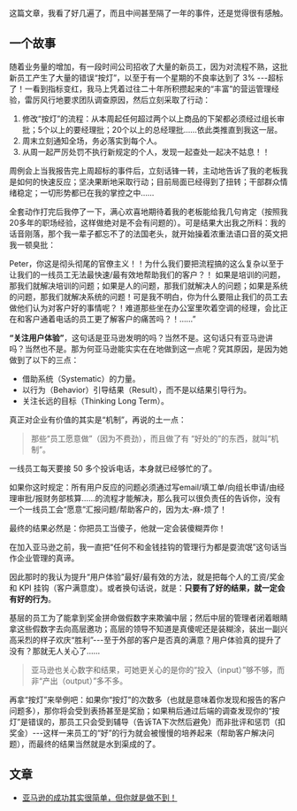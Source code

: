 这篇文章，我看了好几遍了，而且中间甚至隔了一年的事件，还是觉得很有感触。

## 一个故事
随着业务量的增加，有一段时间公司招收了大量的新员工，因为对流程不熟，这批新员工产生了大量的错误“按灯”，以至于有一个星期的不良率达到了 3% ---超标了！一看到指标变红，我马上凭着过往二十年所积攒起来的“丰富”的营运管理经验，雷厉风行地要求团队调查原因，然后立刻采取了行动：
1. 修改“按灯”的流程：从本周起任何超过两个以上商品的下架都必须经过组长审批；5个以上的要经理批；20个以上的总经理批……依此类推直到我这一层。
2. 周末立刻通知全场，务必落实到每个人。
3. 从周一起严厉处罚不执行新规定的个人，发现一起查处一起决不姑息！！

周例会上当我报告完上周超标的事件后，立刻话锋一转，主动地告诉了我的老板我是如何的快速反应；坚决果断地采取行动；目前局面已经得到了扭转；干部群众情绪稳定；一切形势都已在我的掌控之中……

全套动作打完后我停了一下，满心欢喜地期待着我的老板能给我几句肯定（按照我20多年的职场经验，这样做绝对是不会有问题的）。可是结果大出我之所料：我的话音刚落，那个我一辈子都忘不了的法国老头，就开始操着浓重法语口音的英文把我一顿臭批：

Peter，你这是彻头彻尾的官僚主义！！为什么我们要把流程搞的这么复杂以至于让我们的一线员工无法最快速/最有效地帮助我们的客户？！ 如果是培训的问题，那我们就解决培训的问题；如果是人的问题，那我们就解决人的问题；如果是系统的问题，那我们就解决系统的问题！可是我不明白，你为什么要阻止我们的员工去做他们认为对客户好的事情呢？！难道那些坐在办公室里吹着空调的经理，会比正在和客户通着电话的员工更了解客户的痛苦吗？！……”

**“关注用户体验”**，这句话是亚马逊发明的吗？当然不是。这句话只有亚马逊讲吗？当然也不是。那为何亚马逊能实实在在地做到这一点呢？究其原因，是因为她做到了以下的三点：
* 借助系统（Systematic）的力量。
* 以行为（Behavior）引导结果（Result），而不是以结果引导行为。
* 关注长远的目标（Thinking Long Term）。

真正对企业有价值的其实是“机制”，再说的土一点：

> 那些“员工愿意做”（因为不费劲），而且做了有 “好处的”的东西，就叫“机制”。

一线员工每天要接 50 多个投诉电话，本身就已经够忙的了。

如果你这时规定：所有用户反应的问题必须通过写email/填工单/向组长申请/由经理审批/报财务部核算……的流程才能解决，那么我可以很负责任的告诉你，没有一个一线员工会“愿意”汇报问题/帮助客户的，因为太-麻-烦了！

最终的结果必然是：你把员工当傻子，他就一定会装傻糊弄你！

在加入亚马逊之前，我一直把“任何不和金钱挂钩的管理行为都是耍流氓”这句话当作企业管理的真谛。

因此那时的我认为提升“用户体验”最好/最有效的方法，就是把每个人的工资/奖金和 KPI 挂钩（客户满意度）。或者换句话说，就是：**只要有了好的结果，就一定会有好的行为**。

基层的员工为了能拿到奖金拼命做假数字来欺骗中层；然后中层的管理者闭着眼睛拿这些假数字去向高层邀功；高层的领导不知道是真傻呢还是装糊涂，装出一副兴高采烈的样子欢庆“胜利”---至于外部的客户是否真的满意？用户体验真的提升了没有？那就无人关心了……

> 亚马逊也关心数字和结果，可她更关心的是你的“投入（input）”够不够，而非“产出（output）”多不多。

再拿“按灯”来举例吧：如果你“按灯”的次数多（也就是意味着你发现和报告的客户问题多），那你将会受到表扬甚至是奖励；如果稍后通过后端的调查发现你的“按灯”是错误的，那员工只会受到辅导（告诉TA下次然后避免）而非批评和惩罚（扣奖金）---这样一来员工的“好”的行为就会被慢慢的培养起来（帮助客户解决问题），而最终的结果当然就是水到渠成的了。

## 文章
* [亚马逊的成功其实很简单，但你就是做不到！](https://mp.weixin.qq.com/s/fK-snUvIYCrxJBoQ9zMNRg)